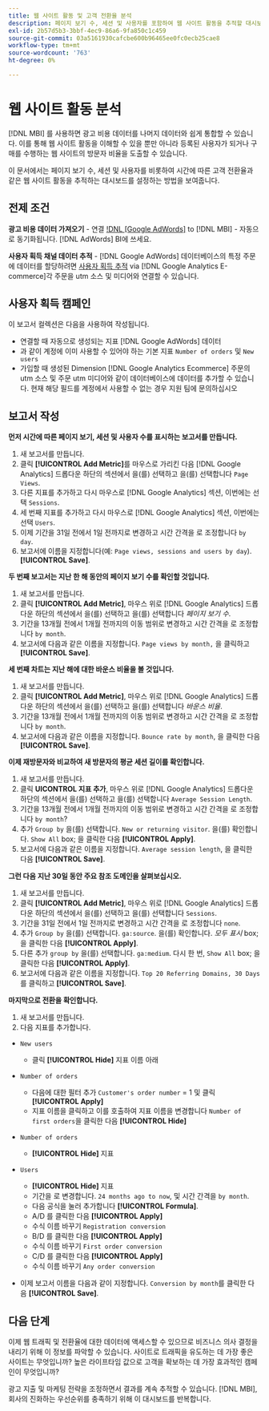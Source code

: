 ```yaml
---
title: 웹 사이트 활동 및 고객 전환율 분석
description: 페이지 보기 수, 세션 및 사용자를 포함하여 웹 사이트 활동을 추적할 대시보드와 시간 경과에 따른 고객 전환율을 추적하는 대시보드를 설정하는 방법을 알아봅니다.
exl-id: 2b57d5b3-3bbf-4ec9-86a6-9fa850c1c459
source-git-commit: 03a5161930cafcbe600b96465ee0fc0ecb25cae8
workflow-type: tm+mt
source-wordcount: '763'
ht-degree: 0%

---
```


# 웹 사이트 활동 분석

[!DNL MBI] 를 사용하면 광고 비용 데이터를 나머지 데이터와 쉽게 통합할 수 있습니다. 이를 통해 웹 사이트 활동을 이해할 수 있을 뿐만 아니라 등록된 사용자가 되거나 구매를 수행하는 웹 사이트의 방문자 비율을 도출할 수 있습니다.

이 문서에서는 페이지 보기 수, 세션 및 사용자를 비롯하여 시간에 따른 고객 전환율과 같은 웹 사이트 활동을 추적하는 대시보드를 설정하는 방법을 보여줍니다.

## 전제 조건

**광고 비용 데이터 가져오기** - 연결 [!DNL [Google AdWords]](../importing-data/integrations/google-adwords.md) to [!DNL MBI] - 자동으로 동기화됩니다. [!DNL AdWords] BI에 쓰세요.

**사용자 획득 채널 데이터 추적** - [!DNL Google AdWords] 데이터베이스의 특정 주문에 데이터를 할당하려면 [사용자 획득 추적](../analysis/google-track-user-acq.md) via [!DNL Google Analytics E-commerce]각 주문을 utm 소스 및 미디어와 연결할 수 있습니다.

## 사용자 획득 캠페인

이 보고서 컬렉션은 다음을 사용하여 작성됩니다.

* 연결할 때 자동으로 생성되는 지표 [!DNL Google AdWords] 데이터
* 과 같이 계정에 이미 사용할 수 있어야 하는 기본 지표 `Number of orders` 및 `New users`
* 가입할 때 생성된 Dimension [!DNL Google Analytics Ecommerce] 주문의 utm 소스 및 주문 utm 미디어와 같이 데이터베이스에 데이터를 추가할 수 있습니다. 현재 해당 필드를 계정에서 사용할 수 없는 경우 지원 팀에 문의하십시오

## 보고서 작성

**먼저 시간에 따른 페이지 보기, 세션 및 사용자 수를 표시하는 보고서를 만듭니다.**

1. 새 보고서를 만듭니다.
1. 클릭 **[!UICONTROL Add Metric]**&#x200B;를 마우스로 가리킨 다음 [!DNL Google Analytics] 드롭다운 하단의 섹션에서 을(를) 선택하고 을(를) 선택합니다 `Page Views`.
1. 다른 지표를 추가하고 다시 마우스로 [!DNL Google Analytics] 섹션, 이번에는 선택 `Sessions`.
1. 세 번째 지표를 추가하고 다시 마우스로 [!DNL Google Analytics] 섹션, 이번에는 선택 `Users`.
1. 이제 기간을 31일 전에서 1일 전까지로 변경하고 시간 간격을 로 조정합니다 `by day`.
1. 보고서에 이름을 지정합니다(예: `Page views, sessions and users by day`). **[!UICONTROL Save]**.

**두 번째 보고서는 지난 한 해 동안의 페이지 보기 수를 확인할 것입니다.**

1. 새 보고서를 만듭니다.
1. 클릭 **[!UICONTROL Add Metric]**, 마우스 위로 [!DNL Google Analytics] 드롭다운 하단의 섹션에서 을(를) 선택하고 을(를) 선택합니다 _페이지 보기 수_.
1. 기간을 13개월 전에서 1개월 전까지의 이동 범위로 변경하고 시간 간격을 로 조정합니다 `by month`.
1. 보고서에 다음과 같은 이름을 지정합니다. `Page views by month,` 을 클릭하고 **[!UICONTROL Save]**.

**세 번째 차트는 지난 해에 대한 바운스 비율을 볼 것입니다.**

1. 새 보고서를 만듭니다.
1. 클릭 **[!UICONTROL Add Metric]**, 마우스 위로 [!DNL Google Analytics] 드롭다운 하단의 섹션에서 을(를) 선택하고 을(를) 선택합니다 _바운스 비율_.
1. 기간을 13개월 전에서 1개월 전까지의 이동 범위로 변경하고 시간 간격을 로 조정합니다 `by month`.
1. 보고서에 다음과 같은 이름을 지정합니다. `Bounce rate by month`, 을 클릭한 다음 **[!UICONTROL Save]**.

**이제 재방문자와 비교하여 새 방문자의 평균 세션 길이를 확인합니다.**

1. 새 보고서를 만듭니다.
1. 클릭 **UICONTROL 지표 추가**, 마우스 위로 [!DNL Google Analytics] 드롭다운 하단의 섹션에서 을(를) 선택하고 을(를) 선택합니다 `Average Session Length`.
1. 기간을 13개월 전에서 1개월 전까지의 이동 범위로 변경하고 시간 간격을 로 조정합니다 `by month`?
1. 추가 `Group by` 을(를) 선택합니다. `New or returning visitor`.  을(를) 확인합니다. `Show All` box; 을 클릭한 다음 **[!UICONTROL Apply]**.
1. 보고서에 다음과 같은 이름을 지정합니다. `Average session length`, 을 클릭한 다음 **[!UICONTROL Save]**.

**그런 다음 지난 30일 동안 주요 참조 도메인을 살펴보십시오.**

1. 새 보고서를 만듭니다.
1. 클릭 **[!UICONTROL Add Metric]**, 마우스 위로 [!DNL Google Analytics] 드롭다운 하단의 섹션에서 을(를) 선택하고 을(를) 선택합니다 `Sessions`.
1. 기간을 31일 전에서 1일 전까지로 변경하고 시간 간격을 로 조정합니다 `none`.
1. 추가 `Group by` 을(를) 선택합니다. `ga:source`.  을(를) 확인합니다. _모두 표시_ box; 을 클릭한 다음 **[!UICONTROL Apply]**.
1. 다른 추가 `group by` 을(를) 선택합니다. `ga:medium`. 다시 한 번, `Show All` box; 을 클릭한 다음 **[!UICONTROL Apply]**.
1. 보고서에 다음과 같은 이름을 지정합니다. `Top 20 Referring Domains, 30 Days`를 클릭하고 **[!UICONTROL Save]**.

**마지막으로 전환을 확인합니다.**

1. 새 보고서를 만듭니다.
1. 다음 지표를 추가합니다.

* `New users`
   * 클릭 **[!UICONTROL Hide]** 지표 이름 아래

* `Number of orders`
   * 다음에 대한 필터 추가 `Customer's order number` = 1 및 클릭 **[!UICONTROL Apply]**
   * 지표 이름을 클릭하고 이를 호출하여 지표 이름을 변경합니다 `Number of first orders`을 클릭한 다음 **[!UICONTROL Hide]**

* `Number of orders`
   * **[!UICONTROL Hide]** 지표

* `Users`
   * **[!UICONTROL Hide]** 지표
   * 기간을 로 변경합니다. `24 months ago to now`, 및 시간 간격을 `by month`.
   * 다음 공식을 눌러 추가합니다 **[!UICONTROL Formula]**.
   * A/D 를 클릭한 다음 **[!UICONTROL Apply]**
   * 수식 이름 바꾸기 `Registration conversion`
   * B/D 를 클릭한 다음 **[!UICONTROL Apply]**
   * 수식 이름 바꾸기 `First order conversion`
   * C/D 를 클릭한 다음 **[!UICONTROL Apply]**
   * 수식 이름 바꾸기 `Any order conversion`

* 이제 보고서 이름을 다음과 같이 지정합니다. `Conversion by month`를 클릭한 다음 **[!UICONTROL Save]**.

## 다음 단계

이제 웹 트래픽 및 전환율에 대한 데이터에 액세스할 수 있으므로 비즈니스 의사 결정을 내리기 위해 이 정보를 파악할 수 있습니다. 사이트로 트래픽을 유도하는 데 가장 좋은 사이트는 무엇입니까?  높은 라이프타임 값으로 고객을 확보하는 데 가장 효과적인 캠페인이 무엇입니까?

광고 지출 및 마케팅 전략을 조정하면서 결과를 계속 추적할 수 있습니다. [!DNL MBI], 회사의 진화하는 우선순위를 충족하기 위해 이 대시보드를 반복합니다.
